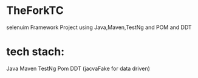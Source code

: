 # TheForkTC
selenuim Framework Project using Java,Maven,TestNg and POM
and DDT


# tech stach:
Java
Maven
TestNg
Pom
DDT  (jacvaFake for data driven)
